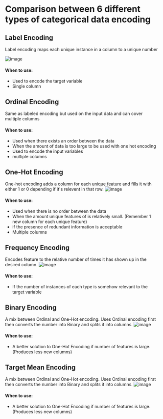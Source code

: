# Comparison between 6 different types of categorical data encoding


## Label Encoding
Label encoding maps each unique instance in a column to a unique number

![image](https://user-images.githubusercontent.com/109832303/202396397-eb331d97-13ac-4dc4-83a7-bb9bc679adbe.png)

#### When to use: 
- Used to encode the target variable
- Single column



## Ordinal Encoding
Same as labeled encoding but used on the input data and can cover multiple columns


#### When to use: 
- Used when there exists an order between the data
- When the amount of data is too large to be used with one hot encoding
- Used to encode the input variables
- multiple columns



## One-Hot Encoding
One-hot encoding adds a column for each unique feature and fills it with either 1 or 0 depending if it's relevent in that row.
![image](https://user-images.githubusercontent.com/109832303/202398911-e20745e5-7073-4e99-9993-814e63f744d3.png)

#### When to use: 
- Used when there is no order between the data
- When the amount unique features of is relatively small. (Remember 1 new column for each unique feature)
- if the presence of redundant information is acceptable
- Multiple columns


## Frequency Encoding
Encodes feature to the relative number of times it has shown up in the desired column. 
![image](https://user-images.githubusercontent.com/109832303/202403681-53e6bec7-9743-4e57-9591-8682a69e17f6.png)

#### When to use: 
- If the number of instances of each type is somehow relevant to the target variable


## Binary Encoding
A mix between Ordinal and One-Hot encoding. Uses Ordinal encoding first then converts the number into Binary and splits it into columns.
![image](https://user-images.githubusercontent.com/109832303/202405344-c70a07c8-1b3d-441f-b7d4-94b13ea40df2.png)

#### When to use: 
- A better solution to One-Hot Encoding if number of features is large. (Produces less new columns)


## Target Mean Encoding
A mix between Ordinal and One-Hot encoding. Uses Ordinal encoding first then converts the number into Binary and splits it into columns.
![image](https://user-images.githubusercontent.com/109832303/202405344-c70a07c8-1b3d-441f-b7d4-94b13ea40df2.png)

#### When to use: 
- A better solution to One-Hot Encoding if number of features is large. (Produces less new columns)


